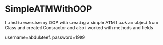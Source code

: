 # SimpleATMWithOOP

I tried to exercise my OOP with creating a simple ATM
I took an object from Class and created Consractor and also i worked with methods and fields

username=abdulateef.
password=1999
